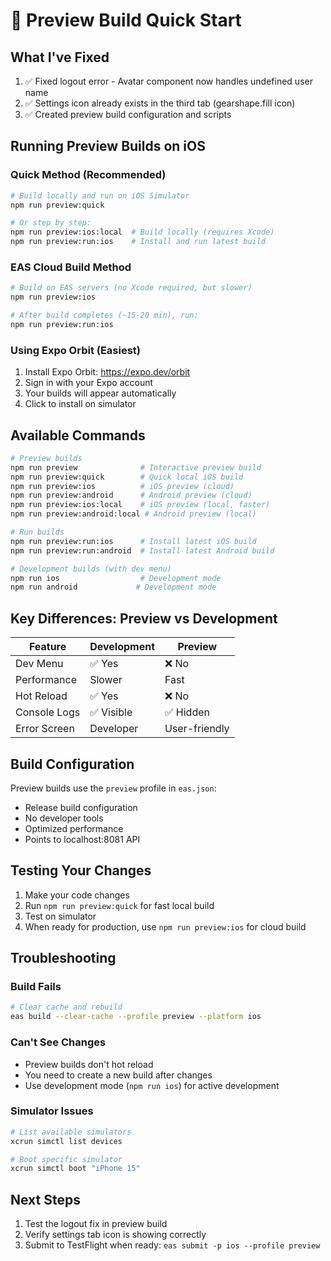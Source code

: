 # 🚀 Preview Build Quick Start

## What I've Fixed
1. ✅ Fixed logout error - Avatar component now handles undefined user name
2. ✅ Settings icon already exists in the third tab (gearshape.fill icon)
3. ✅ Created preview build configuration and scripts

## Running Preview Builds on iOS

### Quick Method (Recommended)
```bash
# Build locally and run on iOS Simulator
npm run preview:quick

# Or step by step:
npm run preview:ios:local  # Build locally (requires Xcode)
npm run preview:run:ios    # Install and run latest build
```

### EAS Cloud Build Method
```bash
# Build on EAS servers (no Xcode required, but slower)
npm run preview:ios

# After build completes (~15-20 min), run:
npm run preview:run:ios
```

### Using Expo Orbit (Easiest)
1. Install Expo Orbit: https://expo.dev/orbit
2. Sign in with your Expo account
3. Your builds will appear automatically
4. Click to install on simulator

## Available Commands

```bash
# Preview builds
npm run preview              # Interactive preview build
npm run preview:quick        # Quick local iOS build
npm run preview:ios          # iOS preview (cloud)
npm run preview:android      # Android preview (cloud)
npm run preview:ios:local    # iOS preview (local, faster)
npm run preview:android:local # Android preview (local)

# Run builds
npm run preview:run:ios      # Install latest iOS build
npm run preview:run:android  # Install latest Android build

# Development builds (with dev menu)
npm run ios                  # Development mode
npm run android             # Development mode
```

## Key Differences: Preview vs Development

| Feature | Development | Preview |
|---------|------------|---------|
| Dev Menu | ✅ Yes | ❌ No |
| Performance | Slower | Fast |
| Hot Reload | ✅ Yes | ❌ No |
| Console Logs | ✅ Visible | ✅ Hidden |
| Error Screen | Developer | User-friendly |

## Build Configuration

Preview builds use the `preview` profile in `eas.json`:
- Release build configuration
- No developer tools
- Optimized performance
- Points to localhost:8081 API

## Testing Your Changes

1. Make your code changes
2. Run `npm run preview:quick` for fast local build
3. Test on simulator
4. When ready for production, use `npm run preview:ios` for cloud build

## Troubleshooting

### Build Fails
```bash
# Clear cache and rebuild
eas build --clear-cache --profile preview --platform ios
```

### Can't See Changes
- Preview builds don't hot reload
- You need to create a new build after changes
- Use development mode (`npm run ios`) for active development

### Simulator Issues
```bash
# List available simulators
xcrun simctl list devices

# Boot specific simulator
xcrun simctl boot "iPhone 15"
```

## Next Steps
1. Test the logout fix in preview build
2. Verify settings tab icon is showing correctly
3. Submit to TestFlight when ready: `eas submit -p ios --profile preview`